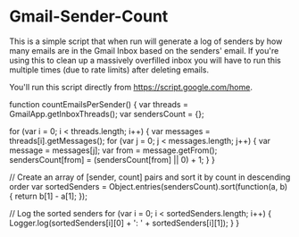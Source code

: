 # Gmail-Sender-Count

This is a simple script that when run will generate a log of senders by how many emails are in the Gmail Inbox based on the senders' email. If you're using this to clean up a massively overfilled inbox you will have to run this multiple times (due to rate limits) after deleting emails. 

You'll run this script directly from https://script.google.com/home.

function countEmailsPerSender() {
  var threads = GmailApp.getInboxThreads();
  var sendersCount = {};

  for (var i = 0; i < threads.length; i++) {
    var messages = threads[i].getMessages();
    for (var j = 0; j < messages.length; j++) {
      var message = messages[j];
      var from = message.getFrom();
      sendersCount[from] = (sendersCount[from] || 0) + 1;
    }
  }

  // Create an array of [sender, count] pairs and sort it by count in descending order
  var sortedSenders = Object.entries(sendersCount).sort(function(a, b) {
    return b[1] - a[1];
  });

  // Log the sorted senders
  for (var i = 0; i < sortedSenders.length; i++) {
    Logger.log(sortedSenders[i][0] + ': ' + sortedSenders[i][1]);
  }
}
